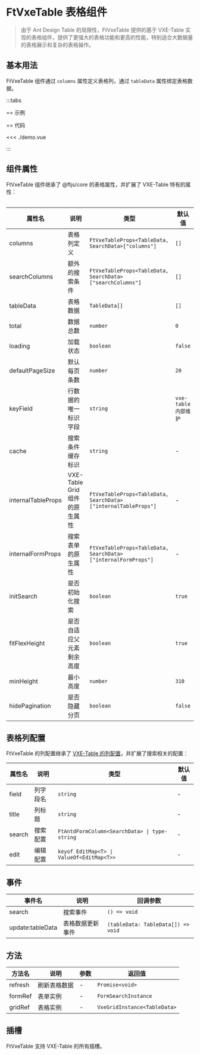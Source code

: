 # FtVxeTable 表格组件

> 由于 Ant Design Table 的局限性，FtVxeTable 提供的基于 VXE-Table 实现的表格组件，提供了更强大的表格功能和更高的性能，特别适合大数据量的表格展示和复杂的表格操作。

## 基本用法

FtVxeTable 组件通过 `columns` 属性定义表格列，通过 `tableData` 属性绑定表格数据。

<script setup lang="ts">
import Table from "./demo.vue";
</script>

:::tabs

== 示例

<Table />

== 代码

<<< ./demo.vue

:::

## 组件属性

FtVxeTable 组件继承了 @ftjs/core 的表格属性，并扩展了 VXE-Table 特有的属性：

| 属性名             | 说明                          | 类型                                                           | 默认值              |
| ------------------ | ----------------------------- | -------------------------------------------------------------- | ------------------- |
| columns            | 表格列定义                    | `FtVxeTableProps<TableData, SearchData>["columns"]`            | `[]`                |
| searchColumns      | 额外的搜索条件                | `FtVxeTableProps<TableData, SearchData>["searchColumns"]`      | `[]`                |
| tableData          | 表格数据                      | `TableData[]`                                                  | `[]`                |
| total              | 数据总数                      | `number`                                                       | `0`                 |
| loading            | 加载状态                      | `boolean`                                                      | `false`             |
| defaultPageSize    | 默认每页条数                  | `number`                                                       | `20`                |
| keyField           | 行数据的唯一标识字段          | `string`                                                       | `vxe-table内部维护` |
| cache              | 搜索条件缓存标识              | `string`                                                       | -                   |
| internalTableProps | VXE-Table Grid 组件的原生属性 | `FtVxeTableProps<TableData, SearchData>["internalTableProps"]` | -                   |
| internalFormProps  | 搜索表单的原生属性            | `FtVxeTableProps<TableData, SearchData>["internalFormProps"]`  | -                   |
| initSearch         | 是否初始化搜索                | `boolean`                                                      | `true`              |
| fitFlexHeight      | 是否自适应父元素剩余高度      | `boolean`                                                      | `true`              |
| minHeight          | 最小高度                      | `number`                                                       | `310`               |
| hidePagination     | 是否隐藏分页                  | `boolean`                                                      | `false`             |

## 表格列配置

FtVxeTable 的列配置继承了 [VXE-Table 的列配置](https://vxetable.cn/#/column/api)，并扩展了搜索相关的配置：

| 属性名 | 说明     | 类型                                          | 默认值 |
| ------ | -------- | --------------------------------------------- | ------ |
| field  | 列字段名 | `string`                                      | -      |
| title  | 列标题   | `string`                                      | -      |
| search | 搜索配置 | `FtAntdFormColumn<SearchData> \| type-string` | -      |
| edit   | 编辑配置 | `keyof EditMap<T> \| ValueOf<EditMap<T>>`     | -      |

## 事件

| 事件名           | 说明             | 回调参数                           |
| ---------------- | ---------------- | ---------------------------------- |
| search           | 搜索事件         | `() => void`                       |
| update:tableData | 表格数据更新事件 | `(tableData: TableData[]) => void` |

## 方法

| 方法名  | 说明         | 参数 | 返回值                       |
| ------- | ------------ | ---- | ---------------------------- |
| refresh | 刷新表格数据 | -    | `Promise<void>`              |
| formRef | 表单实例     | -    | `FormSearchInstance`         |
| gridRef | 表格实例     | -    | `VxeGridInstance<TableData>` |

## 插槽

FtVxeTable 支持 VXE-Table 的所有插槽。
